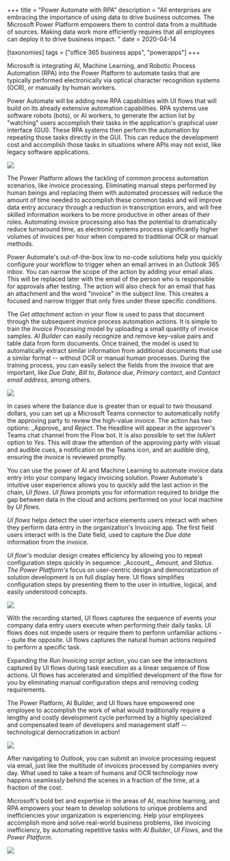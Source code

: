 +++
title = "Power Automate with RPA"
description = "All enterprises are embracing the importance of using data to drive business outcomes. The Microsoft Power Platform empowers them to control data from a multitude of sources. Making data work more efficiently requires that all employees can deploy it to drive business impact. "
date = 2020-04-14

[taxonomies]
tags = ["office 365 business apps", "powerapps"]
+++

Microsoft is integrating AI, Machine Learning, and Robotic Process
Automation (RPA) into the Power Platform to automate tasks that
are typically performed electronically via optical character recognition
systems (OCR), or manually by human workers.

Power Automate will be adding new RPA capabilities with UI
flows that will build on its already extensive automation capabilities.
RPA systems use software robots (bots), or AI workers, to
generate the action list by "watching" users accomplish their tasks in
the application's graphical user interface (GUI). These
RPA systems then perform the automation by repeating those
tasks directly in the GUI. This can reduce the development cost
and accomplish those tasks in situations where APIs may not
exist, like legacy software applications.

![](https://o365hq.com/images/721.png)

The Power Platform allows the tackling of common process automation scenarios,
like invoice processing. Eliminating manual steps performed by human
beings and replacing them with automated processes will reduce the
amount of time needed to accomplish these common tasks and will
improve data entry accuracy through a reduction in transcription errors,
and will free skilled information workers to be more productive in other
areas of their roles. Automating invoice processing also has the
potential to dramatically reduce turnaround time, as electronic systems
process significantly higher volumes of invoices per hour when compared
to traditional OCR or manual methods.

Power Automate's out-of-the-box low to no-code solutions help you
quickly configure your workflow to trigger when an email arrives in an
Outlook 365 inbox. You can narrow the scope of the action by adding your
email alias. This will be replaced later with the email of the person
who is responsible for approvals after testing. The action will also
check for an email that has an attachment and the word "invoice" in the
subject line. This creates a focused and narrow trigger that only fires
under these specific conditions.

The *Get attachment* action in your flow is used to pass that document
through the subsequent invoice process automation actions. It is simple
to train the *Invoice Processing* model by uploading a small quantity of
invoice samples. *AI Builder* can easily recognize and remove key-value
pairs and table data from form documents. Once trained, the model is
used to automatically extract similar information from additional
documents that use a similar format -- without OCR or manual
human processes. During the training process, you can easily select the
fields from the invoice that are important, like *Due Date*, *Bill to*,
*Balance due*, *Primary contact*, and *Contact email address*, among
others.

![](https://o365hq.com/images/722.png)

In cases where the balance due is greater than or equal to two thousand
dollars, you can set up a Microsoft Teams connector to automatically
notify the approving party to review the high-value invoice. The action
has two options: \_Approve\_ and *Reject*. The Headline will appear in
the approver's Teams chat channel from the Flow bot. It is also possible
to set the *IsAlert* option to *Yes*. This will draw the attention of
the approving party with visual and audible cues, a notification on the
Teams icon, and an audible ding, ensuring the invoice is reviewed
promptly.

You can use the power of AI and Machine Learning to automate invoice
data entry into your company legacy invoicing solution. Power Automate's
intuitive user experience allows you to quickly add the last action in
the chain, *UI flows*. *UI flows* prompts you for information required
to bridge the gap between data in the cloud and actions performed on
your local machine by *UI flows*.

*UI flows* helps detect the user interface elements users interact with
when they perform data entry in the organization's Invoicing app. The
first field users interact with is the Date field, used to capture the
*Due date* information from the invoice.

*UI flow's* modular design creates efficiency by allowing you to repeat
configuration steps quickly in sequence: \_Account\_, *Amount*, and
*Status*. *The Power Platform's* focus on user-centric design and
democratization of solution development is on full display here. UI
flows simplifies configuration steps by presenting them to the user in
intuitive, logical, and easily understood concepts.

![](https://o365hq.com/images/723.png)

With the recording started, UI flows captures the sequence of events
your company data entry users execute when performing their daily tasks.
UI flows does not impede users or require them to perform unfamiliar
actions -- quite the opposite. UI flows captures the natural human actions
required to perform a specific task.

Expanding the *Run Invoicing script* action, you can see the
interactions captured by UI flows during task execution as a linear
sequence of flow actions. UI flows has accelerated and simplified
development of the flow for you by eliminating manual configuration
steps and removing coding requirements.

The Power Platform, AI Builder, and UI flows have empowered one employee
to accomplish the work of what would traditionally require a lengthy and
costly development cycle performed by a highly specialized and compensated
team of developers and management staff -- technological democratization
in action!

![](https://o365hq.com/images/724.png)

After navigating to *Outlook*, you can submit an invoice processing
request via email, just like the multitude of invoices processed by
companies every day. What used to take a team of humans and OCR
technology now happens seamlessly behind the scenes in a fraction of the
time, at a fraction of the cost.

Microsoft's bold bet and expertise in the areas of AI, machine learning,
and RPA empowers your team to develop solutions to unique
problems and inefficiencies your organization is experiencing. Help your
employees accomplish more and solve real-world business problems, like
invoicing inefficiency, by automating repetitive tasks with *AI
Builder*, *UI Flows*, and the *Power Platform*.

![](https://o365hq.com/images/725.png)
